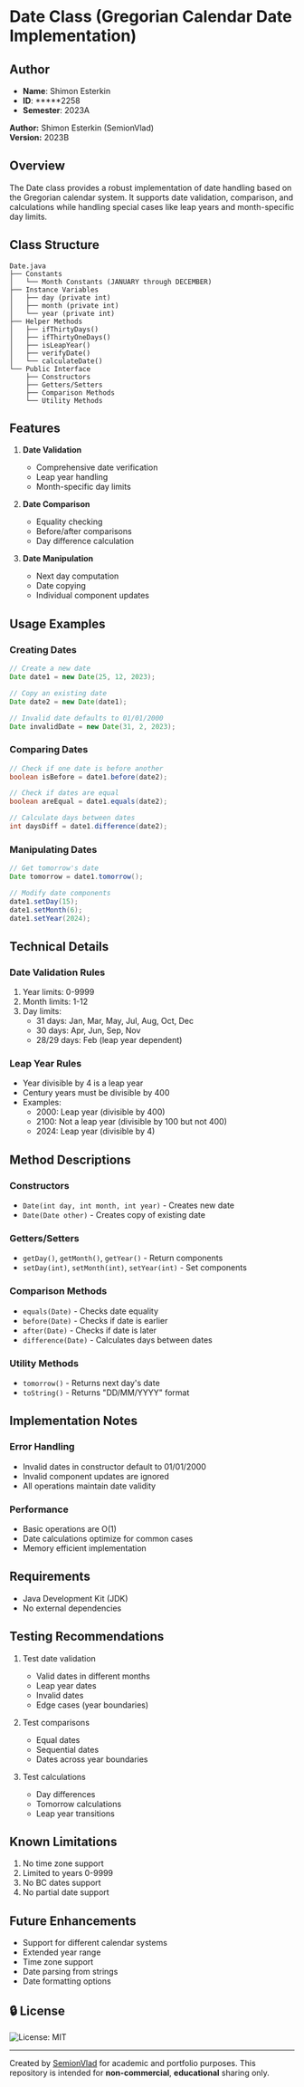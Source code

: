 # Date Class (Gregorian Calendar Date Implementation)

## Author
- **Name**: Shimon Esterkin  
- **ID**: *****2258   
- **Semester**: 2023A

**Author:** Shimon Esterkin (SemionVlad)  
**Version:** 2023B

## Overview
The Date class provides a robust implementation of date handling based on the Gregorian calendar system. It supports date validation, comparison, and calculations while handling special cases like leap years and month-specific day limits.

## Class Structure
```
Date.java
├── Constants
│   └── Month Constants (JANUARY through DECEMBER)
├── Instance Variables
│   ├── day (private int)
│   ├── month (private int)
│   └── year (private int)
├── Helper Methods
│   ├── ifThirtyDays()
│   ├── ifThirtyOneDays()
│   ├── isLeapYear()
│   ├── verifyDate()
│   └── calculateDate()
└── Public Interface
    ├── Constructors
    ├── Getters/Setters
    ├── Comparison Methods
    └── Utility Methods
```

## Features
1. **Date Validation**
   - Comprehensive date verification
   - Leap year handling
   - Month-specific day limits

2. **Date Comparison**
   - Equality checking
   - Before/after comparisons
   - Day difference calculation

3. **Date Manipulation**
   - Next day computation
   - Date copying
   - Individual component updates

## Usage Examples

### Creating Dates
```java
// Create a new date
Date date1 = new Date(25, 12, 2023);

// Copy an existing date
Date date2 = new Date(date1);

// Invalid date defaults to 01/01/2000
Date invalidDate = new Date(31, 2, 2023);
```

### Comparing Dates
```java
// Check if one date is before another
boolean isBefore = date1.before(date2);

// Check if dates are equal
boolean areEqual = date1.equals(date2);

// Calculate days between dates
int daysDiff = date1.difference(date2);
```

### Manipulating Dates
```java
// Get tomorrow's date
Date tomorrow = date1.tomorrow();

// Modify date components
date1.setDay(15);
date1.setMonth(6);
date1.setYear(2024);
```

## Technical Details

### Date Validation Rules
1. Year limits: 0-9999
2. Month limits: 1-12
3. Day limits:
   - 31 days: Jan, Mar, May, Jul, Aug, Oct, Dec
   - 30 days: Apr, Jun, Sep, Nov
   - 28/29 days: Feb (leap year dependent)

### Leap Year Rules
- Year divisible by 4 is a leap year
- Century years must be divisible by 400
- Examples:
  - 2000: Leap year (divisible by 400)
  - 2100: Not a leap year (divisible by 100 but not 400)
  - 2024: Leap year (divisible by 4)

## Method Descriptions

### Constructors
- `Date(int day, int month, int year)` - Creates new date
- `Date(Date other)` - Creates copy of existing date

### Getters/Setters
- `getDay()`, `getMonth()`, `getYear()` - Return components
- `setDay(int)`, `setMonth(int)`, `setYear(int)` - Set components

### Comparison Methods
- `equals(Date)` - Checks date equality
- `before(Date)` - Checks if date is earlier
- `after(Date)` - Checks if date is later
- `difference(Date)` - Calculates days between dates

### Utility Methods
- `tomorrow()` - Returns next day's date
- `toString()` - Returns "DD/MM/YYYY" format

## Implementation Notes

### Error Handling
- Invalid dates in constructor default to 01/01/2000
- Invalid component updates are ignored
- All operations maintain date validity

### Performance
- Basic operations are O(1)
- Date calculations optimize for common cases
- Memory efficient implementation

## Requirements
- Java Development Kit (JDK)
- No external dependencies

## Testing Recommendations
1. Test date validation
   - Valid dates in different months
   - Leap year dates
   - Invalid dates
   - Edge cases (year boundaries)

2. Test comparisons
   - Equal dates
   - Sequential dates
   - Dates across year boundaries

3. Test calculations
   - Day differences
   - Tomorrow calculations
   - Leap year transitions

## Known Limitations
1. No time zone support
2. Limited to years 0-9999
3. No BC dates support
4. No partial date support

## Future Enhancements
- Support for different calendar systems
- Extended year range
- Time zone support
- Date parsing from strings
- Date formatting options
  
## 🔒 License
![License: MIT](https://img.shields.io/badge/License-MIT-yellow.svg)

---
Created by [SemionVlad](https://github.com/SemionVlad) for academic and portfolio purposes. This repository is intended for **non-commercial**, **educational** sharing only.
